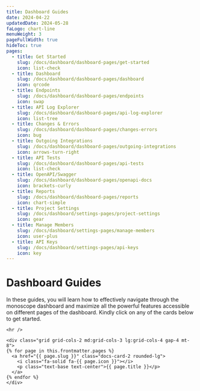 ```yaml
---
title: Dashboard Guides
date: 2024-04-22
updatedDate: 2024-05-28
faLogo: chart-line
menuWeight: 3
pageFullWidth: true
hideToc: true
pages:
  - title: Get Started
    slug: /docs/dashboard/dashboard-pages/get-started
    icon: list-check
  - title: Dashboard
    slug: /docs/dashboard/dashboard-pages/dashboard
    icon: qrcode
  - title: Endpoints
    slug: /docs/dashboard/dashboard-pages/endpoints
    icon: swap
  - title: API Log Explorer
    slug: /docs/dashboard/dashboard-pages/api-log-explorer
    icon: list-tree
  - title: Changes & Errors
    slug: /docs/dashboard/dashboard-pages/changes-errors
    icon: bug
  - title: Outgoing Integrations
    slug: /docs/dashboard/dashboard-pages/outgoing-integrations
    icon: arrows-turn-right
  - title: API Tests
    slug: /docs/dashboard/dashboard-pages/api-tests
    icon: list-check
  - title: OpenAPI/Swagger
    slug: /docs/dashboard/dashboard-pages/openapi-docs
    icon: brackets-curly
  - title: Reports
    slug: /docs/dashboard/dashboard-pages/reports
    icon: chart-simple
  - title: Project Settings
    slug: /docs/dashboard/settings-pages/project-settings
    icon: gear
  - title: Manage Members
    slug: /docs/dashboard/settings-pages/manage-members
    icon: user-plus
  - title: API Keys
    slug: /docs/dashboard/settings-pages/api-keys
    icon: key
---
```


# Dashboard Guides

In these guides, you will learn how to effectively navigate through the monoscope dashboard and maximize all the powerful features accessible on different pages of the dashboard. Kindly click on any of the cards below to get started.

```=html
<hr />
```

```=html
<div class="grid grid-cols-2 md:grid-cols-3 lg:grid-cols-4 gap-4 mt-8">
{% for page in this.frontmatter.pages %}
  <a href="{{ page.slug }}" class="docs-card-2 rounded-lg">
    <i class="fa-solid fa-{{ page.icon }}"></i>
    <p class="text-base text-center">{{ page.title }}</p>
  </a>
{% endfor %}
</div>
```
